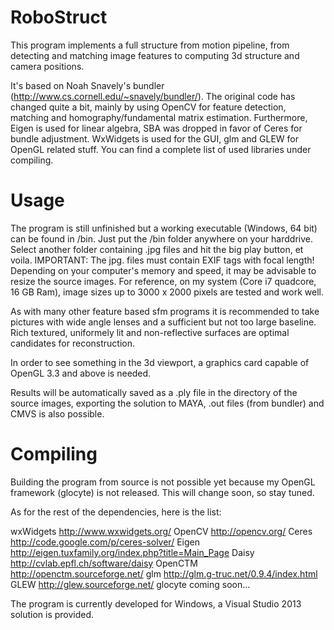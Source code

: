 RoboStruct
==========

This program implements a full structure from motion pipeline, from detecting and matching image features
to computing 3d structure and camera positions.

It's based on Noah Snavely's bundler (http://www.cs.cornell.edu/~snavely/bundler/).
The original code has changed quite a bit, mainly by using OpenCV for feature detection, matching and
homography/fundamental matrix estimation. Furthermore, Eigen is used for linear algebra,
SBA was dropped in favor of Ceres for bundle adjustment.
WxWidgets is used for the GUI, glm and GLEW for OpenGL related stuff. You can find a complete list
of used libraries under compiling.


Usage
=====

The program is still unfinished but a working executable (Windows, 64 bit) can be found in /bin.
Just put the /bin folder anywhere on your harddrive. Select another folder containing .jpg files and hit the big play button, et voila.
IMPORTANT: The jpg. files must contain EXIF tags with focal length!
Depending on your computer's memory and speed, it may be advisable to resize the source images.
For reference, on my system (Core i7 quadcore, 16 GB Ram), image sizes up to 3000 x 2000 pixels are tested and work well.

As with many other feature based sfm programs it is recommended to take pictures with wide angle lenses and a
sufficient but not too large baseline. Rich textured, uniformely lit and non-reflective surfaces are
optimal candidates for reconstruction.

In order to see something in the 3d viewport, a graphics card capable of OpenGL 3.3 and above is needed.

Results will be automatically saved as a .ply file in the directory of the source images,
exporting the solution to MAYA, .out files (from bundler) and CMVS is also possible.


Compiling
=========

Building the program from source is not possible yet because my OpenGL framework (glocyte) is not released.
This will change soon, so stay tuned.

As for the rest of the dependencies, here is the list:

wxWidgets    http://www.wxwidgets.org/
OpenCV       http://opencv.org/
Ceres        http://code.google.com/p/ceres-solver/
Eigen        http://eigen.tuxfamily.org/index.php?title=Main_Page
Daisy        http://cvlab.epfl.ch/software/daisy
OpenCTM      http://openctm.sourceforge.net/
glm          http://glm.g-truc.net/0.9.4/index.html
GLEW         http://glew.sourceforge.net/
glocyte      coming soon...

The program is currently developed for Windows, a Visual Studio 2013 solution is provided.
